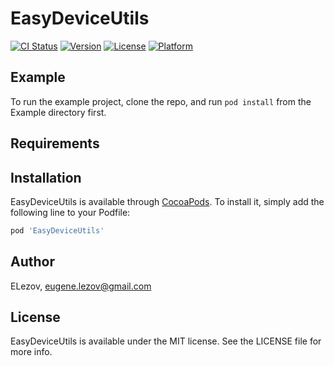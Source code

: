 # EasyDeviceUtils

[![CI Status](https://img.shields.io/travis/ELezov/EasyDeviceUtils.svg?style=flat)](https://travis-ci.org/ELezov/EasyDeviceUtils)
[![Version](https://img.shields.io/cocoapods/v/EasyDeviceUtils.svg?style=flat)](https://cocoapods.org/pods/EasyDeviceUtils)
[![License](https://img.shields.io/cocoapods/l/EasyDeviceUtils.svg?style=flat)](https://cocoapods.org/pods/EasyDeviceUtils)
[![Platform](https://img.shields.io/cocoapods/p/EasyDeviceUtils.svg?style=flat)](https://cocoapods.org/pods/EasyDeviceUtils)

## Example

To run the example project, clone the repo, and run `pod install` from the Example directory first.

## Requirements

## Installation

EasyDeviceUtils is available through [CocoaPods](https://cocoapods.org). To install
it, simply add the following line to your Podfile:

```ruby
pod 'EasyDeviceUtils'
```

## Author

ELezov, eugene.lezov@gmail.com

## License

EasyDeviceUtils is available under the MIT license. See the LICENSE file for more info.
